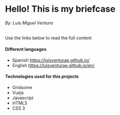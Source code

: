 # Hello! This is my briefcase
###### By: Luis Miguel Ventura
Use the links below to read the full content

#### Different languages
- Spanish https://luisventurae.github.io/
- English https://luisventurae.github.io/en/

#### Technologies used for this projects
- Gridsome
- Vuejs
- Javascript
- HTML5
- CSS 3